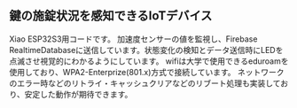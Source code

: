 ## 鍵の施錠状況を感知できるIoTデバイス
Xiao ESP32S3用コードです。
加速度センサーの値を監視し、Firebase RealtimeDatabaseに送信しています。状態変化の検知とデータ送信時にLEDを点滅させ視覚的にわかるようにしています。
wifiは大学で使用できるeduroamを使用しており、WPA2-Enterprize(801.x)方式で接続しています。
ネットワークのエラー時などのリトライ・キャッシュクリアなどのリブート処理も実装しており、安定した動作が期待できます。
